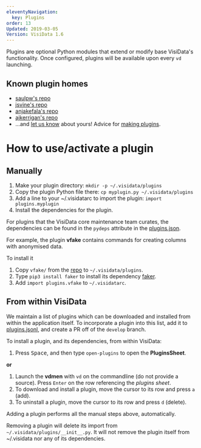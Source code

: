 ```yaml
---
eleventyNavigation:
  key: Plugins
order: 13
Updated: 2019-03-05
Version: VisiData 1.6
---
```



Plugins are optional Python modules that extend or modify base VisiData's functionality. Once configured, plugins will be available upon every `vd` launching.

## Known plugin homes

* [saulpw's repo](https://github.com/saulpw/visidata/tree/develop/plugins)
* [jsvine's repo](https://github.com/jsvine/visidata-plugins)
* [anjakefala's repo](https://github.com/anjakefala/vd-plugins)
* [ajkerrigan's repo](https://github.com/ajkerrigan/visidata-plugins)
* ...and [let us know](https://github.com/saulpw/visidata/issues/new) about yours! Advice for [making plugins](https://visidata.org/docs/api).

# How to use/activate a plugin

## Manually

1. Make your plugin directory: `mkdir -p ~/.visidata/plugins`
2. Copy the plugin Python file there: `cp myplugin.py ~/.visidata/plugins` 
3. Add a line to your ~/.visidatarc to import the plugin: `import plugins.myplugin`
4. Install the dependencies for the plugin.

For plugins that the VisiData core maintenance team curates, the dependencies can be found in the `pydeps` attribute in the [plugins.json](https://visidata.org/plugins/plugins.jsonl).

For example, the plugin **vfake** contains commands for creating columns with anonymised data.

To install it

1. Copy `vfake/` from the [repo](https://github.com/saulpw/visidata/tree/develop/plugins) to `~/.visidata/plugins`.
2. Type `pip3 install faker` to install its dependency [faker](https://github.com/joke2k/faker).
3. Add `import plugins.vfake` to `~/.visidatarc`.

## From within VisiData

We maintain a list of plugins which can be downloaded and installed from within the application itself. To incorporate a plugin into this list, add it to [plugins.jsonl](https://github.com/saulpw/visidata/blob/develop/plugins/plugins.jsonl), and create a PR off of the `develop` branch.

To install a plugin, and its dependencies, from within VisiData:

1. Press <kbd>Space</kbd>, and then type `open-plugins` to open the **PluginsSheet**.

**or**

1. Launch the **vdmen** with `vd` on the commandline (do not provide a source). Press `Enter` on the row referencing the *plugins sheet*.
2. To download and install a plugin, move the cursor to its row and press `a` (add).
3. To uninstall a plugin, move the cursor to its row and press `d` (delete).

Adding a plugin performs all the manual steps above, automatically.

Removing a plugin will delete its import from `~/.visidata/plugins/__init__.py`. It will not remove the plugin itself from ~/.visidata nor any of its dependencies.
